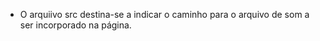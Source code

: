 - O arquiivo src destina-se a indicar o caminho para o arquivo de som a ser incorporado na página. 
